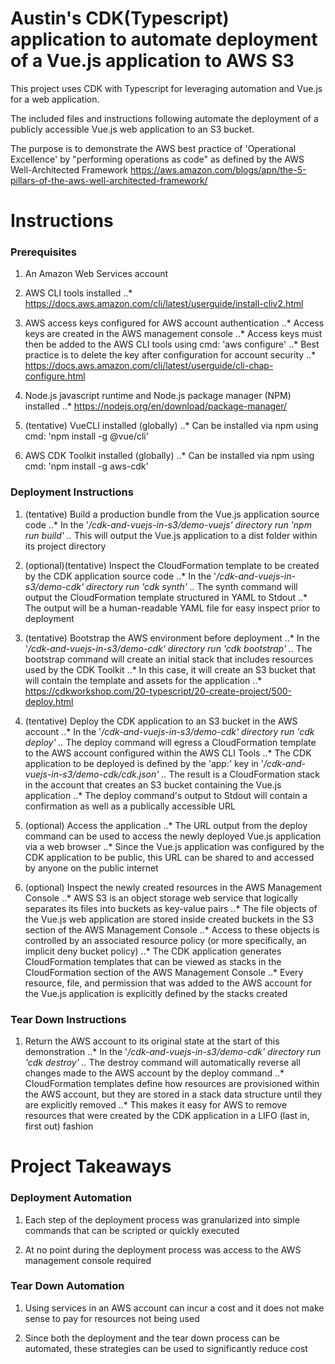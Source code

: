 # Austin's CDK(Typescript) application to automate deployment of a Vue.js application to AWS S3

This project uses CDK with Typescript for leveraging automation and Vue.js for a web application.

The included files and instructions following automate the deployment of a publicly accessible Vue.js web application to an S3 bucket.

The purpose is to demonstrate the AWS best practice of 'Operational Excellence' by "performing operations as code" as defined by the AWS Well-Architected Framework
https://aws.amazon.com/blogs/apn/the-5-pillars-of-the-aws-well-architected-framework/



# Instructions

### Prerequisites

1. An Amazon Web Services account

2. AWS CLI tools installed
..* https://docs.aws.amazon.com/cli/latest/userguide/install-cliv2.html

3. AWS access keys configured for AWS account authentication
..* Access keys are created in the AWS management console
..* Access keys must then be added to the AWS CLI tools using cmd: 'aws configure'
..* Best practice is to delete the key after configuration for account security
..* https://docs.aws.amazon.com/cli/latest/userguide/cli-chap-configure.html

4. Node.js javascript runtime and Node.js package manager (NPM) installed
..* https://nodejs.org/en/download/package-manager/

5. (tentative) VueCLI installed (globally)
..* Can be installed via npm using cmd: 'npm install -g @vue/cli'

6. AWS CDK Toolkit installed (globally)
..* Can be installed via npm using cmd: 'npm install -g aws-cdk'



### Deployment Instructions 

1. (tentative) Build a production bundle from the Vue.js application source code
..* In the '*/cdk-and-vuejs-in-s3/demo-vuejs' directory run 'npm run build'
..* This will output the Vue.js application to a dist folder within its project directory

2. (optional)(tentative) Inspect the CloudFormation template to be created by the CDK application source code 
..* In the '*/cdk-and-vuejs-in-s3/demo-cdk' directory run 'cdk synth'
..* The synth command will output the CloudFormation template structured in YAML to Stdout
..* The output will be a human-readable YAML file for easy inspect prior to deployment

3. (tentative) Bootstrap the AWS environment before deployment
..* In the '*/cdk-and-vuejs-in-s3/demo-cdk' directory run 'cdk bootstrap'
..* The bootstrap command will create an initial stack that includes resources used by the CDK Toolkit
..* In this case, it will create an S3 bucket that will contain the template and assets for the application
..* https://cdkworkshop.com/20-typescript/20-create-project/500-deploy.html

4. (tentative) Deploy the CDK application to an S3 bucket in the AWS account
..* In the '*/cdk-and-vuejs-in-s3/demo-cdk' directory run 'cdk deploy'
..* The deploy command will egress a CloudFormation template to the AWS account configured within the AWS CLI Tools
..* The CDK application to be deployed is defined by the 'app:' key in '*/cdk-and-vuejs-in-s3/demo-cdk/cdk.json'
..* The result is a CloudFormation stack in the account that creates an S3 bucket containing the Vue.js application
..* The deploy command's output to Stdout will contain a confirmation as well as a publically accessible URL

5. (optional) Access the application
..* The URL output from the deploy command can be used to access the newly deployed Vue.js application via a web browser
..* Since the Vue.js application was configured by the CDK application to be public, this URL can be shared to and accessed by anyone on the public internet

6. (optional) Inspect the newly created resources in the AWS Management Console
..* AWS S3 is an object storage web service that logically separates its files into buckets as key-value pairs
..* The file objects of the Vue.js web application are stored inside created buckets in the S3 section of the AWS Management Console
..* Access to these objects is controlled by an associated resource policy (or more specifically, an implicit deny bucket policy)
..* The CDK application generates CloudFormation templates that can be viewed as stacks in the CloudFormation section of the AWS Management Console
..* Every resource, file, and permission that was added to the AWS account for the Vue.js application is explicitly defined by the stacks created



### Tear Down Instructions

1. Return the AWS account to its original state at the start of this demonstration
..* In the '*/cdk-and-vuejs-in-s3/demo-cdk' directory run 'cdk destroy'
..* The destroy command will automatically reverse all changes made to the AWS account by the deploy command
..* CloudFormation templates define how resources are provisioned within the AWS account, but they are stored in a stack data structure until they are explicitly removed
..* This makes it easy for AWS to remove resources that were created by the CDK application in a LIFO (last in, first out) fashion


# Project Takeaways

### Deployment Automation

1. Each step of the deployment process was granularized into simple commands that can be scripted or quickly executed

2. At no point during the deployment process was access to the AWS management console required



### Tear Down Automation

1. Using services in an AWS account can incur a cost and it does not make sense to pay for resources not being used

2. Since both the deployment and the tear down process can be automated, these strategies can be used to significantly reduce cost





